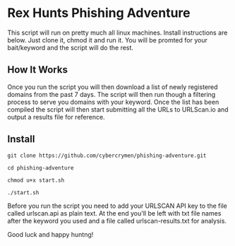 # Rex Hunts Phishing Adventure

This script will run on pretty much all linux machines.
Install instructions are below. Just clone it, chmod it and run it.
You will be promted for your bait/keyword and the script will do the rest.

## How It Works

Once you run the script you will then download a list of newly registered domains from the past 7 days. The script will then run though a filtering process to serve you domains with your keyword. Once the list has been compiled the script will then start submitting all the URLs to URLScan.io and output a results file for reference.

## Install

```
git clone https://github.com/cybercrymen/phishing-adventure.git

cd phishing-adventure

chmod u+x start.sh

./start.sh
```

Before you run the script you need to add your URLSCAN API key to the file called urlscan.api as plain text.
At the end you'll be left with txt file names after the keyword you used and a file called urlscan-results.txt for analysis.

Good luck and happy huntng!
